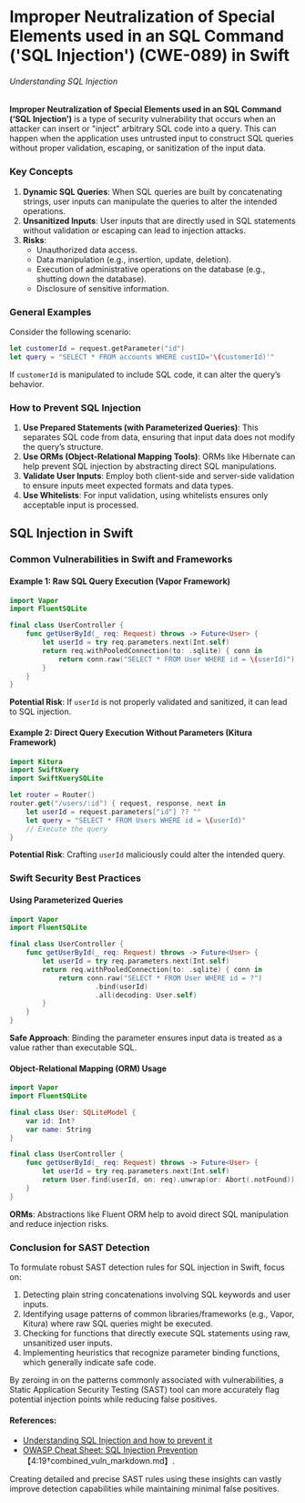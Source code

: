 # Improper Neutralization of Special Elements used in an SQL Command ('SQL Injection') (CWE-089) in Swift

###### Understanding SQL Injection

**Improper Neutralization of Special Elements used in an SQL Command (‘SQL Injection’)** is a type of security vulnerability that occurs when an attacker can insert or "inject" arbitrary SQL code into a query. This can happen when the application uses untrusted input to construct SQL queries without proper validation, escaping, or sanitization of the input data.

### Key Concepts

1. **Dynamic SQL Queries**: When SQL queries are built by concatenating strings, user inputs can manipulate the queries to alter the intended operations.
2. **Unsanitized Inputs**: User inputs that are directly used in SQL statements without validation or escaping can lead to injection attacks.
3. **Risks**:
    - Unauthorized data access.
    - Data manipulation (e.g., insertion, update, deletion).
    - Execution of administrative operations on the database (e.g., shutting down the database).
    - Disclosure of sensitive information.

### General Examples
Consider the following scenario:
```swift
let customerId = request.getParameter("id")
let query = "SELECT * FROM accounts WHERE custID='\(customerId)'"
```
If `customerId` is manipulated to include SQL code, it can alter the query’s behavior.

### How to Prevent SQL Injection
1. **Use Prepared Statements (with Parameterized Queries)**: This separates SQL code from data, ensuring that input data does not modify the query’s structure.
2. **Use ORMs (Object-Relational Mapping Tools)**: ORMs like Hibernate can help prevent SQL injection by abstracting direct SQL manipulations.
3. **Validate User Inputs**: Employ both client-side and server-side validation to ensure inputs meet expected formats and data types.
4. **Use Whitelists**: For input validation, using whitelists ensures only acceptable input is processed.

## SQL Injection in Swift

### Common Vulnerabilities in Swift and Frameworks

#### Example 1: Raw SQL Query Execution (Vapor Framework)
```swift
import Vapor
import FluentSQLite

final class UserController {
    func getUserById(_ req: Request) throws -> Future<User> {
        let userId = try req.parameters.next(Int.self)
        return req.withPooledConnection(to: .sqlite) { conn in
            return conn.raw("SELECT * FROM User WHERE id = \(userId)").all(decoding: User.self)
        }
    }
}
```
**Potential Risk**: If `userId` is not properly validated and sanitized, it can lead to SQL injection. 

#### Example 2: Direct Query Execution Without Parameters (Kitura Framework)
```swift
import Kitura
import SwiftKuery
import SwiftKuerySQLite

let router = Router()
router.get("/users/:id") { request, response, next in
    let userId = request.parameters["id"] ?? ""
    let query = "SELECT * FROM Users WHERE id = \(userId)"
    // Execute the query
}
```
**Potential Risk**: Crafting `userId` maliciously could alter the intended query.

### Swift Security Best Practices

#### Using Parameterized Queries
```swift
import Vapor
import FluentSQLite

final class UserController {
    func getUserById(_ req: Request) throws -> Future<User> {
        let userId = try req.parameters.next(Int.self)
        return req.withPooledConnection(to: .sqlite) { conn in
            return conn.raw("SELECT * FROM User WHERE id = ?")
                     .bind(userId)
                     .all(decoding: User.self)
        }
    }
}
```
**Safe Approach**: Binding the parameter ensures input data is treated as a value rather than executable SQL.

#### Object-Relational Mapping (ORM) Usage
```swift
import Vapor
import FluentSQLite

final class User: SQLiteModel {
    var id: Int?
    var name: String
}

final class UserController {
    func getUserById(_ req: Request) throws -> Future<User> {
        let userId = try req.parameters.next(Int.self)
        return User.find(userId, on: req).unwrap(or: Abort(.notFound))
    }
}
```
**ORMs**: Abstractions like Fluent ORM help to avoid direct SQL manipulation and reduce injection risks.

### Conclusion for SAST Detection

To formulate robust SAST detection rules for SQL injection in Swift, focus on:
1. Detecting plain string concatenations involving SQL keywords and user inputs.
2. Identifying usage patterns of common libraries/frameworks (e.g., Vapor, Kitura) where raw SQL queries might be executed.
3. Checking for functions that directly execute SQL statements using raw, unsanitized user inputs.
4. Implementing heuristics that recognize parameter binding functions, which generally indicate safe code.

By zeroing in on the patterns commonly associated with vulnerabilities, a Static Application Security Testing (SAST) tool can more accurately flag potential injection points while reducing false positives.

#### References:
- [Understanding SQL Injection and how to prevent it](https://owasp.org/www-project-web-security-testing-guide/latest/4-Web_Application_Security_Testing/07-Input_Validation_Testing/05-Testing_for_SQL_Injection)
- [OWASP Cheat Sheet: SQL Injection Prevention](https://cheatsheetseries.owasp.org/cheatsheets/SQL_Injection_Prevention_Cheat_Sheet.html)【4:19†combined_vuln_markdown.md】.

Creating detailed and precise SAST rules using these insights can vastly improve detection capabilities while maintaining minimal false positives.